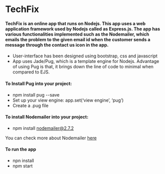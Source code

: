 # TechFix

#### TechFix is an online app that runs on Nodejs. This app uses a web application framework used by Nodejs called as Express.js. The app has various functionalities implemented such as the Nodemailer, which emails the problem to the given email id when the customer sends a message through the contact us icon in the app.


 - User-interface has been designed using bootstrap, css and javascript
 - App uses Jade/Pug, which is a template engine for Nodejs. Advantage of using Pug is that, it brings down the line of code to minimal when compared to EJS.


#### To Install Pug into your project: 
- npm install pug --save
- Set up your view engine: app.set(‘view engine’, ‘pug’)
- Create a .pug file

#### To install Nodemailer into your project:
- npm install nodemailer@2.7.2

You can check more about Nodemailer [here](https://community.nodemailer.com/)

#### To run the app
- npn install 
- npm start


